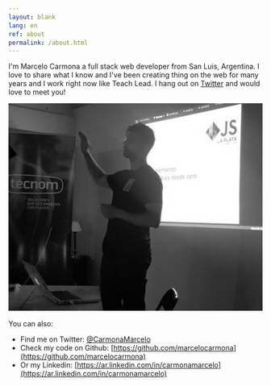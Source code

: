 ```yaml
---
layout: blank
lang: en
ref: about
permalink: /about.html
---
```

I'm Marcelo Carmona a full stack web developer from San Luis, Argentina. I love to share what I know and I've been creating thing on the web for many years and I work right now like Teach Lead. I hang out on [Twitter](https://twitter.com/CarmonaMarcelo) and would love to meet you!

<p style="text-align: center">
  <img src="/img/marcelocarmona_talk.png" alt="Marcelo Carmona" />
</p>


You can also:

* Find me on Twitter: [@CarmonaMarcelo](https://twitter.com/CarmonaMarcelo)
* Check my code on Github: [https://github.com/marcelocarmona](https://github.com/marcelocarmona)
* Or my Linkedin: [https://ar.linkedin.com/in/carmonamarcelo](https://ar.linkedin.com/in/carmonamarcelo)
